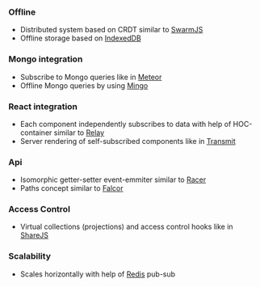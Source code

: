 ### Offline
- Distributed system based on CRDT similar to [SwarmJS](http://swarmjs.github.io/)
- Offline storage based on [IndexedDB](https://developer.mozilla.org/en-US/docs/Web/API/IndexedDB_API)

### Mongo integration
- Subscribe to Mongo queries like in [Meteor](https://www.meteor.com/)
- Offline Mongo queries by using [Mingo](https://github.com/kofrasa/mingo)

### React integration
- Each component independently subscribes to data with help of HOC-container similar to [Relay](https://facebook.github.io/relay/)
- Server rendering of self-subscribed components like in [Transmit](https://github.com/RickWong/react-transmit)

### Api
- Isomorphic getter-setter event-emmiter similar to [Racer](https://github.com/derbyjs/racer)
- Paths concept similar to [Falcor](http://netflix.github.io/falcor/)

### Access Control
- Virtual collections (projections) and access control hooks like in [ShareJS](https://github.com/share/ShareJS)

### Scalability
- Scales horizontally with help of [Redis](http://redis.io/) pub-sub
